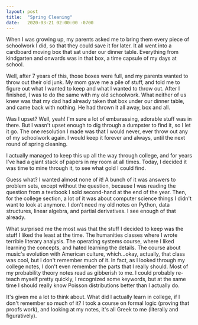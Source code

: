 ```yaml
---
layout: post
title:  "Spring Cleaning"
date:   2020-03-21 02:00:00 -0700
---
```


When I was growing up, my parents asked me to bring them every piece of
schoolwork I did, so that they could save it for later. It all went into a
cardboard moving box that sat under our dinner table. Everything from
kindgarten and onwards was in that box, a time capsule of my days at
school.

Well, after 7 years of this, those boxes were full, and my parents wanted
to throw out their old junk. My mom gave me a pile of stuff, and told me
to figure out what I wanted to keep and what I wanted to throw out. After
I finished, I was to do the same with my old schoolwork. What neither of us
knew was that my dad had already taken that box under our dinner table,
and came back with nothing. He had thrown it all away, box and all.

Was I upset? Well, yeah! I'm sure a lot of embarassing, adorable stuff was
in there. But I wasn't upset enough to dig through a dumpster to find it,
so I let it go. The one resolution I made was that I would never, ever
throw out any of my schoolwork again. I would keep it forever and always,
until the next round of spring cleaning.

I actually managed to keep this up all the way through college, and for
years I've had a giant stack of papers in my room at all times. Today, I
decided it was time to mine through it, to see what gold I could find.

Guess what? I wanted almost none of it! A bunch of it was answers to
problem sets, except without the question, because I was reading the
question from a textbook I sold second-hand at the end of the year.
Then, for the college section, a lot of it was about computer science
things I didn't want to look at anymore. I don't need my old notes
on Python, data structures, linear algebra, and partial derivatives.
I see enough of that already.

What surprised me the most was that the stuff I decided to keep was the
stuff I liked the least at the time. The humanities classes where I
wrote terrible literary analysis. The operating systems course, where
I liked learning the concepts, and hated learning the details. The course
about music's evolution with American culture, which...okay, actually,
that class was cool, but I don't remember much of it. In fact, as I looked
through my college notes, I don't even remember the parts that I really
should. Most of my probability theory notes read as gibberish to me. I could
probably re-teach myself pretty quickly, I recognized some keywords, but at
the same time I should really know Poisson distributions better than I actually
do.

It's given me a lot to think about. What did I actually learn in college, if
I don't remember so much of it? I took a course on formal logic (proving
that proofs work), and looking at my notes, it's all Greek to me (literally
and figuratively).
